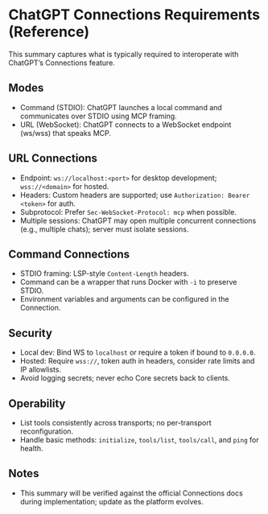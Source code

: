 # ChatGPT Connections Requirements (Reference)

This summary captures what is typically required to interoperate with ChatGPT’s Connections feature.

## Modes
- Command (STDIO): ChatGPT launches a local command and communicates over STDIO using MCP framing.
- URL (WebSocket): ChatGPT connects to a WebSocket endpoint (ws/wss) that speaks MCP.

## URL Connections
- Endpoint: `ws://localhost:<port>` for desktop development; `wss://<domain>` for hosted.
- Headers: Custom headers are supported; use `Authorization: Bearer <token>` for auth.
- Subprotocol: Prefer `Sec-WebSocket-Protocol: mcp` when possible.
- Multiple sessions: ChatGPT may open multiple concurrent connections (e.g., multiple chats); server must isolate sessions.

## Command Connections
- STDIO framing: LSP-style `Content-Length` headers.
- Command can be a wrapper that runs Docker with `-i` to preserve STDIO.
- Environment variables and arguments can be configured in the Connection.

## Security
- Local dev: Bind WS to `localhost` or require a token if bound to `0.0.0.0`.
- Hosted: Require `wss://`, token auth in headers, consider rate limits and IP allowlists.
- Avoid logging secrets; never echo Core secrets back to clients.

## Operability
- List tools consistently across transports; no per-transport reconfiguration.
- Handle basic methods: `initialize`, `tools/list`, `tools/call`, and `ping` for health.

## Notes
- This summary will be verified against the official Connections docs during implementation; update as the platform evolves.

